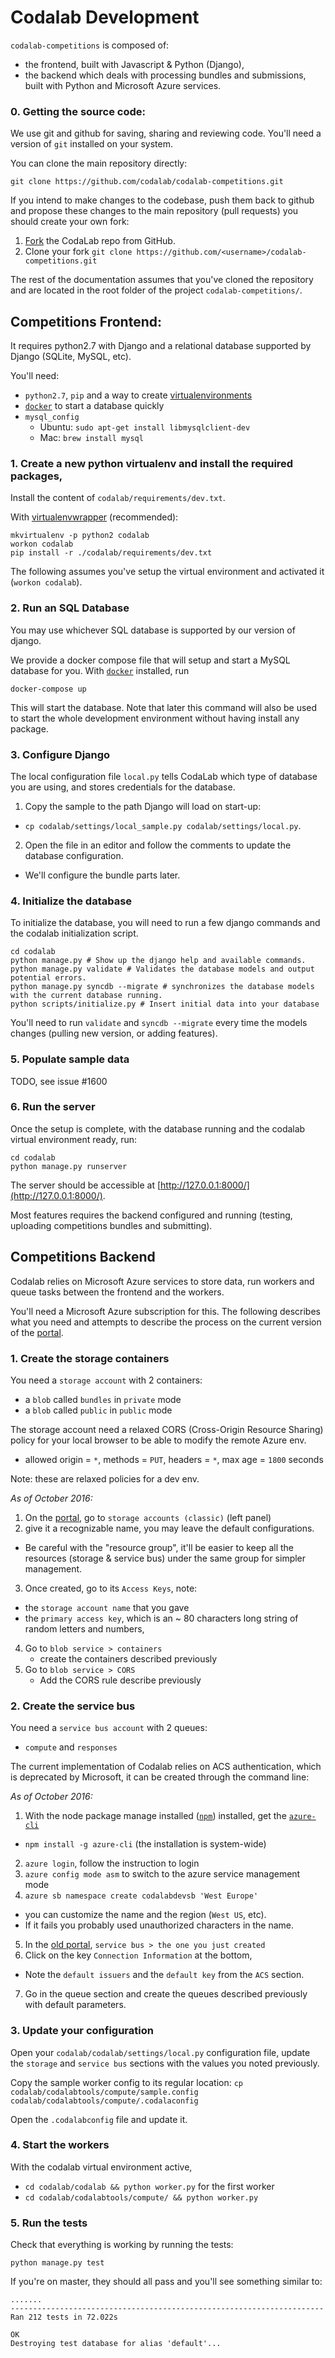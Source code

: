 Codalab Development
===================

`codalab-competitions` is composed of:

- the frontend, built with Javascript & Python (Django),
- the backend which deals with processing bundles and submissions, built with Python and Microsoft Azure services.


### 0. Getting the source code:

We use git and github for saving, sharing and reviewing code.
You'll need a version of `git` installed on your system.

You can clone the main repository directly:

```
git clone https://github.com/codalab/codalab-competitions.git
```

If you intend to make changes to the codebase, push them back to github and propose these changes
to the main repository (pull requests) you should create your own fork:

1. [Fork](https://help.github.com/articles/fork-a-repo) the CodaLab repo from GitHub.
2. Clone your fork `git clone https://github.com/<username>/codalab-competitions.git`


The rest of the documentation assumes that you've cloned the repository and are
located in the root folder of the project `codalab-competitions/`.


## Competitions Frontend:

It requires python2.7 with Django and a relational database supported by Django (SQLite, MySQL, etc).

You'll need:
- `python2.7`, `pip` and a way to create [virtualenvironments](https://virtualenvwrapper.readthedocs.io/en/latest/)
- [`docker`](https://www.docker.com/) to start a database quickly
- `mysql_config`
  - Ubuntu: `sudo apt-get install libmysqlclient-dev`
  - Mac: `brew install mysql`


### 1. Create a new python virtualenv and install the required packages,

Install the content of `codalab/requirements/dev.txt`.

With [virtualenvwrapper](https://virtualenvwrapper.readthedocs.io/en/latest/) (recommended):

```
mkvirtualenv -p python2 codalab
workon codalab
pip install -r ./codalab/requirements/dev.txt
```

The following assumes you've setup the virtual environment and activated it (`workon codalab`).


### 2. Run an SQL Database

You may use whichever SQL database is supported by our version of django.

We provide a docker compose file that will setup and start a MySQL database for you.
With [`docker`](https://www.docker.com/) installed, run

```
docker-compose up
```

This will start the database. Note that later this command will also be used to start
the whole development environment without having install any package.


### 3. Configure Django

The local configuration file `local.py` tells CodaLab which type of database you are using,
and stores credentials for the database.

1. Copy the sample to the path Django will load on start-up:
  - `cp codalab/settings/local_sample.py codalab/settings/local.py`.
2. Open the file in an editor and follow the comments to update the database configuration.
  - We'll configure the bundle parts later.


### 4. Initialize the database

To initialize the database, you will need to run a few django commands and the
codalab initialization script.

```
cd codalab
python manage.py # Show up the django help and available commands.
python manage.py validate # Validates the database models and output potential errors.
python manage.py syncdb --migrate # synchronizes the database models with the current database running.
python scripts/initialize.py # Insert initial data into your database
```

You'll need to run `validate` and `syncdb --migrate` every time the models changes
(pulling new version, or adding features).


### 5. Populate sample data

TODO, see issue #1600


### 6. Run the server

Once the setup is complete, with the database running and the codalab virtual environment ready,
run:

```
cd codalab
python manage.py runserver
```

The server should be accessible at [http://127.0.0.1:8000/](http://127.0.0.1:8000/).

Most features requires the backend configured and running
(testing, uploading competitions bundles and submitting).


## Competitions Backend

Codalab relies on Microsoft Azure services to store data, run workers and queue tasks between
the frontend and the workers.

You'll need a Microsoft Azure subscription for this. The following describes what you need
and attempts to describe the process on the current
version of the [portal](https://portal.azure.com/).


### 1. Create the storage containers

You need a `storage account` with 2 containers:

- a `blob` called `bundles` in `private` mode
- a `blob` called `public` in `public` mode

The storage account need a relaxed CORS (Cross-Origin Resource Sharing) policy for your local
browser to be able to modify the remote Azure env.

- allowed origin = `*`, methods = `PUT`, headers = `*`, max age = `1800` seconds

Note: these are relaxed policies for a dev env.

*As of October 2016:*

1. On the [portal](https://portal.azure.com/), go to `storage accounts (classic)` (left panel)
2. give it a recognizable name, you may leave the default configurations.
  - Be careful with the "resource group", it'll be easier to keep all the resources (storage & service bus)
    under the same group for simpler management.
3. Once created, go to its `Access Keys`, note:
  - the `storage account name` that you gave
  - the `primary access key`, which is an ~ 80 characters long string of random letters and numbers,
4. Go to `blob service > containers`
    - create the containers described previously
5. Go to `blob service > CORS`
    - Add the CORS rule describe previously

### 2. Create the service bus

You need a `service bus account` with 2 queues:
  - `compute` and `responses`

The current implementation of Codalab relies on ACS authentication,
which is deprecated by Microsoft, it can be created through the command line:

*As of October 2016:*

1. With the node package manage installed ([`npm`](https://nodejs.org/en/)) installed, get the [`azure-cli`](https://www.npmjs.com/package/azure-cli)
  - `npm install -g azure-cli` (the installation is system-wide)
2. `azure login`, follow the instruction to login
3. `azure config mode asm` to switch to the azure service management mode
4. `azure sb namespace create codalabdevsb 'West Europe'`
  - you can customize the name and the region (`West US`, etc).
  - If it fails you probably used unauthorized characters
    in the name.
5. In the [old portal](https://manage.windowsazure.com), `service bus > the one you just created`
6. Click on the key `Connection Information` at the bottom,
  - Note the `default issuers` and the `default key` from the `ACS` section.
7. Go in the queue section and create the queues described previously with default parameters.


### 3. Update your configuration

Open your `codalab/codalab/settings/local.py` configuration file,
update the `storage` and `service bus` sections with the values you noted previously.

Copy the sample worker config to its regular location:
`cp codalab/codalabtools/compute/sample.config codalab/codalabtools/compute/.codalaconfig`

Open the `.codalabconfig` file and update it.


### 4. Start the workers

With the codalab virtual environment active,

- `cd codalab/codalab && python worker.py` for the first worker
- `cd codalab/codalabtools/compute/ && python worker.py`


### 5. Run the tests

Check that everything is working by running the tests:

```
python manage.py test
```

If you're on master, they should all pass and you'll see something similar to:

```
.......
----------------------------------------------------------------------
Ran 212 tests in 72.022s

OK
Destroying test database for alias 'default'...
```















